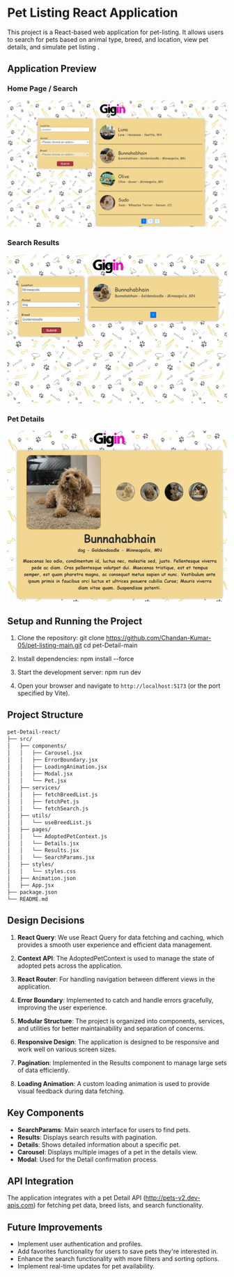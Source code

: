# Pet Listing React Application

This project is a React-based web application for pet-listing. It allows users to search for pets based on animal type, breed, and location, view pet details, and simulate pet listing .

## Application Preview

### Home Page / Search
![Home Page](./screenshots/home-page.jpg)

### Search Results
![Search Results](./screenshots/search-result.jpg)

### Pet Details
![Pet Details](./screenshots/pet-details.jpg)


## Setup and Running the Project

1. Clone the repository:
git clone https://github.com/Chandan-Kumar-05/pet-listing-main.git
cd pet-Detail-main

2. Install dependencies:
npm install --force

3. Start the development server:
npm run dev

4. Open your browser and navigate to `http://localhost:5173` (or the port specified by Vite).

## Project Structure
```plaintext
pet-Detail-react/
├── src/
│   ├── components/
│   │   ├── Carousel.jsx
│   │   ├── ErrorBoundary.jsx
│   │   ├── LoadingAnimation.jsx
│   │   ├── Modal.jsx
│   │   └── Pet.jsx
│   ├── services/
│   │   ├── fetchBreedList.js
│   │   ├── fetchPet.js
│   │   └── fetchSearch.js
│   ├── utils/
│   │   └── useBreedList.js
│   ├── pages/
│   │   └── AdoptedPetContext.js
│   │   └── Details.jsx
│   │   └── Results.jsx
│   │   └── SearchParams.jsx
│   ├── styles/
│   │   └── styles.css
│   ├── Animation.json
│   ├── App.jsx
├── package.json
└── README.md
```
## Design Decisions

1. **React Query**: We use React Query for data fetching and caching, which provides a smooth user experience and efficient data management.

2. **Context API**: The AdoptedPetContext is used to manage the state of adopted pets across the application.

3. **React Router**: For handling navigation between different views in the application.

4. **Error Boundary**: Implemented to catch and handle errors gracefully, improving the user experience.

5. **Modular Structure**: The project is organized into components, services, and utilities for better maintainability and separation of concerns.

6. **Responsive Design**: The application is designed to be responsive and work well on various screen sizes.

7. **Pagination**: Implemented in the Results component to manage large sets of data efficiently.

8. **Loading Animation**: A custom loading animation is used to provide visual feedback during data fetching.

## Key Components

- **SearchParams**: Main search interface for users to find pets.
- **Results**: Displays search results with pagination.
- **Details**: Shows detailed information about a specific pet.
- **Carousel**: Displays multiple images of a pet in the details view.
- **Modal**: Used for the Detail confirmation process.

## API Integration

The application integrates with a pet Detail API (http://pets-v2.dev-apis.com) for fetching pet data, breed lists, and search functionality.

## Future Improvements

- Implement user authentication and profiles.
- Add favorites functionality for users to save pets they're interested in.
- Enhance the search functionality with more filters and sorting options.
- Implement real-time updates for pet availability.




